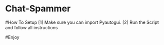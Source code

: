 # Chat-Spammer

#How To Setup
  [1] Make sure you can import Pyautogui.
  [2] Run the Script and follow all instructions
  
#Enjoy
